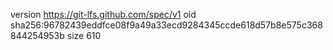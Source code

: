 version https://git-lfs.github.com/spec/v1
oid sha256:96782439eddfce08f9a49a33ecd9284345ccde618d57b8e575c368844254953b
size 610
